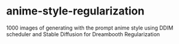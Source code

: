 # anime-style-regularization
1000 images of generating with the prompt anime style using DDIM scheduler and Stable Diffusion for Dreambooth Regularization
